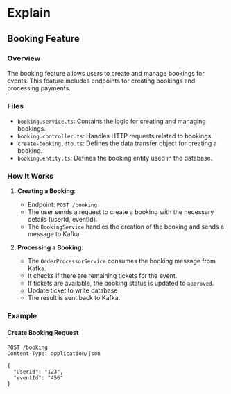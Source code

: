 # Explain

## Booking Feature

### Overview

The booking feature allows users to create and manage bookings for events. This feature includes endpoints for creating bookings and processing payments.

### Files

- `booking.service.ts`: Contains the logic for creating and managing bookings.
- `booking.controller.ts`: Handles HTTP requests related to bookings.
- `create-booking.dto.ts`: Defines the data transfer object for creating a booking.
- `booking.entity.ts`: Defines the booking entity used in the database.

### How It Works

1. **Creating a Booking**:

   - Endpoint: `POST /booking`
   - The user sends a request to create a booking with the necessary details (userId, eventId).
   - The `BookingService` handles the creation of the booking and sends a message to Kafka.

2. **Processing a Booking**:
   - The `OrderProcessorService` consumes the booking message from Kafka.
   - It checks if there are remaining tickets for the event.
   - If tickets are available, the booking status is updated to `approved`.
   - Update ticket to write database
   - The result is sent back to Kafka.

### Example

#### Create Booking Request

```http
POST /booking
Content-Type: application/json

{
  "userId": "123",
  "eventId": "456"
}
```

##
